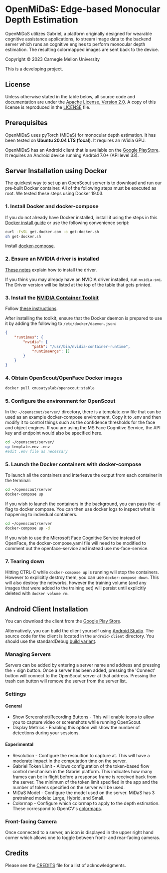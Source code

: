# OpenMiDaS: Edge-based Monocular Depth Estimation

OpenMiDaS utilizes Gabriel, a platform originally designed for wearable cognitive assistance applications, to stream image data to the backend server which runs an cognitive engines to perform monocular depth estimation. The resulting colormapped images are sent back to the device.

Copyright &copy; 2023
Carnegie Mellon University

This is a developing project.

## License

Unless otherwise stated in the table below, all source code and documentation are under the [Apache License, Version 2.0](http://www.apache.org/licenses/LICENSE-2.0.html).
A copy of this license is reproduced in the [LICENSE](LICENSE) file.


## Prerequisites

OpenMiDaS uses pyTorch (MiDaS) for monocular depth estimation. It has been tested on __Ubuntu 20.04 LTS (focal)__. It requires an nVidia GPU.

OpenMiDaS has an Android client that is available on the [Google PlayStore](https://play.google.com/store/apps/details?id=edu.cmu.cs.openscout). It requires an Android device running Android 7.0+ (API level 33).

## Server Installation using Docker

The quickest way to set up an OpenScout server is to download and run our pre-built Docker container.  All of the following steps must be executed as root. We tested these steps using Docker 19.03.

### 1. Install Docker and docker-compose

If you do not already have Docker installed, install it using the steps in this [Docker install guide](https://docs.docker.com/engine/installation/linux/docker-ce/ubuntu/) or use the following convenience script:

```sh
curl -fsSL get.docker.com -o get-docker.sh
sh get-docker.sh
```

Install [docker-compose](https://docs.docker.com/compose/install/).

### 2. Ensure an NVIDIA driver is installed

[These notes](https://github.com/NVIDIA/nvidia-docker/wiki/Frequently-Asked-Questions#how-do-i-install-the-nvidia-driver) explain how to install the driver.

If you think you may already have an NVIDIA driver installed, run `nvidia-smi`. The Driver version will be listed at the top of the table that gets printed.

### 3. Install the [NVIDIA Container Toolkit](https://github.com/NVIDIA/nvidia-docker)

Follow [these instructions](https://github.com/NVIDIA/nvidia-docker#ubuntu-16041804-debian-jessiestretchbuster).

After installing the toolkit, ensure that the Docker daemon is prepared to use it by adding the following to `/etc/docker/daemon.json`:

```json
{
    "runtimes": {
        "nvidia": {
            "path": "/usr/bin/nvidia-container-runtime",
            "runtimeArgs": []
        }
    }
}
```

### 4. Obtain OpenScout/OpenFace Docker images

```sh
docker pull cmusatyalab/openscout:stable
```

### 5. Configure the environment for OpenScout

In the `~/openscout/server/` directory, there is a template.env file that can be used as an example docker-compose environment. Copy it to .env and then modify it to control things such as the confidence thresholds for the face and object engines. If you are using the MS Face Cognitive Service, the API key and endpoint would also be specified here.

```sh
cd ~/openscout/server/
cp template.env .env
#edit .env file as necessary
```

### 5. Launch the Docker containers with docker-compose

To launch all the containers and interleave the output from each container in the terminal:

```sh
cd ~/openscout/server
docker-compose up
```

If you wish to launch the containers in the background, you can pass the -d flag to docker compose. You can then use docker logs to inspect what is happening to individual containers.

```sh
cd ~/openscout/server
docker-compose up -d
```

If you wish to use the Microsoft Face Cognitive Service instead of OpenFace, the docker-compose.yaml file will need to be modified to comment out the openface-service and instead use ms-face-service.


### 7. Tearing down

Hitting CTRL-C while `docker-compose up` is running will stop the containers. However to explicitly destroy them, you can use `docker-compose down`. This will also destroy the networks, however the training volume (and any images that were added to the training set) will persist until explicitly deleted with `docker volume rm`.

## Android Client Installation

You can download the client from the [Google Play Store](https://play.google.com/store/apps/details?id=edu.cmu.cs.openscout).

Alternatively, you can build the client yourself using [Android Studio](https://developer.android.com/studio). The source code for the client is located in the `android-client` directory. You should use the standardDebug [build variant](https://developer.android.com/studio/run#changing-variant).

### Managing Servers

Servers can be added by entering a server name and address and pressing the + sign button. Once a server has been added, pressing the 'Connect' button will connect to the OpenScout server at that address. Pressing the trash can button will remove the server from the server list.

### Settings

#### General

* Show Screenshot/Recording Buttons - This will enable icons to allow you to capture video or screenshots while running OpenScout.
* Display Metrics - Enabling this option will show the number of detections during your sessions.

#### Experimental

* Resolution - Configure the resoultion to capture at. This will have a moderate impact in the computation time on the server.
* Gabriel Token Limit - Allows configuration of the token-based flow control mechanism in the Gabriel platform. This indicates how many frames can be in flight before a response frame is received back from the server. The minimum of the token limit specified in the app and the number of tokens specified on the server will be used.
* MiDaS Model - Configure the model used on the server. MiDaS has 3 pretrained models: Large, Hybrid, and Small.
* Colormap - Configure which colormap to apply to the depth estimation. These correspond to OpenCV's [colormaps](https://docs.opencv.org/3.4/d3/d50/group__imgproc__colormap.html#ga9a805d8262bcbe273f16be9ea2055a65).

### Front-facing Camera

Once connected to a server, an icon is displayed in the upper right hand corner which allows one to toggle between front- and rear-facing cameras.


## Credits

Please see the [CREDITS](CREDITS.md) file for a list of acknowledgments.
